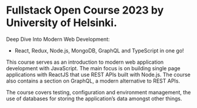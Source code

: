 # Fullstack Open Course 2023 by University of Helsinki.

Deep Dive Into Modern Web Development:

- React, Redux, Node.js, MongoDB, GraphQL and TypeScript in one go!

This course serves as an introduction to modern web application development with JavaScript. The main focus is on building single page applications with ReactJS that use REST APIs built with Node.js. The course also contains a section on GraphQL, a modern alternative to REST APIs.

The course covers testing, configuration and environment management, the use of databases for storing the application’s data amongst other things.
